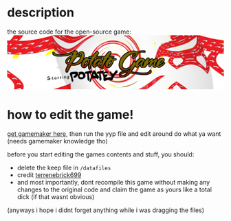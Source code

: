 # description
the source code for the open-source game:
![potato game starring potatey](logo.png)

# how to edit the game!
[get gamemaker here](https://gamemaker.io), then run the yyp file and edit around do what ya want (needs gamemaker knowledge tho)

before you start editing the games contents and stuff, you should: 
- delete the keep file in ```/datafiles```
- credit [terrenebrick699](https://github.com/terrenebrick699)
- and most importantly, dont recompile this game without making any changes to the original code and claim the game as yours like a total dick (if that wasnt obvious)

(anyways i hope i didnt forget anything while i was dragging the files)
